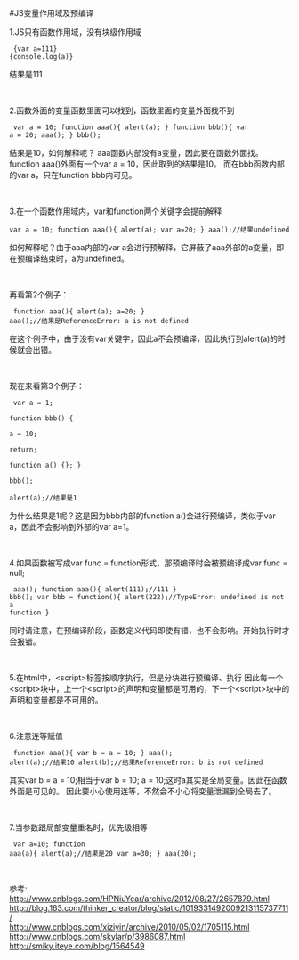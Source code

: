 #JS变量作用域及预编译


1.JS只有函数作用域，没有块级作用域
<code><pre>
{var a=111}   {console.log(a)}
</pre></code>
结果是111

<br/>

2.函数外面的变量函数里面可以找到，函数里面的变量外面找不到
<code><pre>
var a = 10;
function aaa(){
	alert(a);
}
function bbb(){
	var a = 20;
	aaa();
}
bbb();
</pre></code>
结果是10，如何解释呢？
aaa函数内部没有a变量，因此要在函数外面找。function aaa()外面有一个var a = 10，因此取到的结果是10。
而在bbb函数内部的var a，只在function bbb内可见。

<br/>

3.在一个函数作用域内，var和function两个关键字会提前解释
<code><pre>
var a = 10;
function aaa(){
	alert(a);
	var a=20;
}
aaa();//结果undefined
</pre></code>
如何解释呢？由于aaa内部的var a会进行预解释，它屏蔽了aaa外部的a变量，即在预编译结束时，a为undefined。

<br/>

再看第2个例子：
<code><pre>
function aaa(){
	alert(a);
	a=20;
}
aaa();//结果是ReferenceError: a is not defined
</pre></code>
在这个例子中，由于没有var关键字，因此a不会预编译，因此执行到alert(a)的时候就会出错。

<br/>

现在来看第3个例子：
<code><pre>
var a = 1;      
function bbb() {      
    a = 10;      
    return;      
    function a() {};
}      
bbb();      
alert(a);//结果是1
</pre></code>
为什么结果是1呢？这是因为bbb内部的function a()会进行预编译，类似于var a，因此不会影响到外部的var a=1。

<br/>

4.如果函数被写成var func = function形式，那预编译时会被预编译成var func = null;
<code><pre>
aaa();
function aaa(){
	alert(111);//111
}
bbb();
var bbb = function(){
	alert(222);//TypeError: undefined is not a function
}
</pre></code>
同时请注意，在预编译阶段，函数定义代码即使有错，也不会影响。开始执行时才会报错。

<br/>

5.在html中，&lt;script&gt;标签按顺序执行，但是分块进行预编译、执行
因此每一个&lt;script&gt;块中，上一个&lt;script&gt;的声明和变量都是可用的，下一个&lt;script&gt;块中的声明和变量都是不可用的。

<br/>

6.注意连等赋值
<code><pre>
function aaa(){
	var b = a = 10;
}
aaa();
alert(a);//结果10
alert(b);//结果ReferenceError: b is not defined
</pre></code>
其实var b = a = 10;相当于var b = 10; a = 10;这时a其实是全局变量。因此在函数外面是可见的。
因此要小心使用连等，不然会不小心将变量泄漏到全局去了。

<br/>

7.当参数跟局部变量重名时，优先级相等
<code><pre>
var a=10;
function aaa(a){
	alert(a);//结果是20
	var a=30;
}
aaa(20);
</pre></code>


<br/>

参考:<br/>
<a target="_blank" href="http://www.cnblogs.com/HPNiuYear/archive/2012/08/27/2657879.html">http://www.cnblogs.com/HPNiuYear/archive/2012/08/27/2657879.html</a><br/>
<a target="_blank" href="http://blog.163.com/thinker_creator/blog/static/1019331492009213115737711/">http://blog.163.com/thinker_creator/blog/static/1019331492009213115737711/</a><br/>
<a target="_blank" href="http://www.cnblogs.com/xiziyin/archive/2010/05/02/1705115.html">http://www.cnblogs.com/xiziyin/archive/2010/05/02/1705115.html</a><br/>
<a target="_blank" href="http://www.cnblogs.com/skylar/p/3986087.html">http://www.cnblogs.com/skylar/p/3986087.html</a><br/>
<a target="_blank" href="http://smiky.iteye.com/blog/1564549">http://smiky.iteye.com/blog/1564549</a><br/>